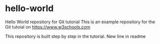 # hello-world
Hello World repository for Git tutorial
This is an example repository for the Git tutoial on https://www.w3schools.com

This repository is built step by step in the tutorial.
New line in readme
